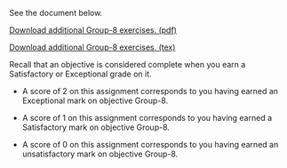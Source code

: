 See the document below.

[Download additional Group-8 exercises. (pdf)](Group-8.pdf)

[Download additional Group-8 exercises. (tex)](Group-8.tex)

Recall that an objective is considered complete when you earn a Satisfactory or Exceptional grade on it.

* A score of 2 on this assignment corresponds to you having earned an Exceptional mark on objective Group-8.

* A score of 1 on this assignment corresponds to you having earned a Satisfactory mark on objective Group-8.

* A score of 0 on this assignment corresponds to you having earned an unsatisfactory mark on objective Group-8.